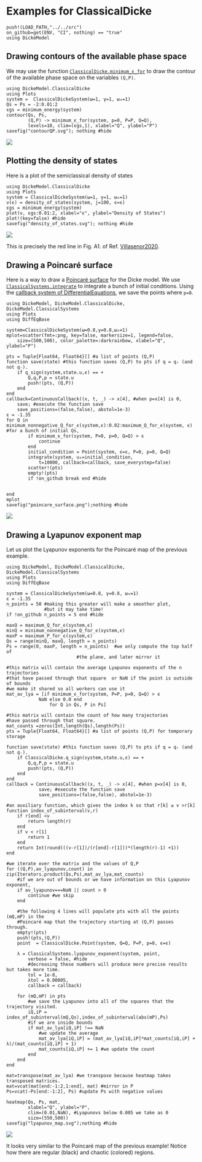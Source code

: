# Examples for ClassicalDicke

```@setup examples
push!(LOAD_PATH,"../../src")
on_github=get(ENV, "CI", nothing) == "true"
using DickeModel
```

## Drawing contours of the available phase space
We may use the function [`ClassicalDicke.minimum_ϵ_for`](@ref) to draw the contour of the available phase space on the variables
``(Q,P)``.
```@example examples
using DickeModel.ClassicalDicke
using Plots
system =  ClassicalDickeSystem(ω=1, γ=1, ω₀=1)
Qs = Ps = -2:0.01:2
ϵgs = minimum_energy(system)
contour(Qs, Ps,
        (Q,P) -> minimum_ϵ_for(system, p=0, P=P, Q=Q),
        levels=10, clim=(ϵgs,1), xlabel="Q", ylabel="P")
savefig("contourQP.svg"); nothing #hide
```
![](contourQP.svg)
## Plotting the density of states
Here is a plot of the semiclassical density of states

```@example examples
using DickeModel.ClassicalDicke
using Plots
system = ClassicalDickeSystem(ω=1, γ=1, ω₀=1)
ν(ϵ) = density_of_states(system, j=100, ϵ=ϵ)
ϵgs = minimum_energy(system)
plot(ν, ϵgs:0.01:2, xlabel="ϵ", ylabel="Density of States")
plot!(key=false) #hide
savefig("density_of_states.svg"); nothing #hide
```
![](density_of_states.svg)

This is precisely the red line in Fig. A1. of Ref. [Villasenor2020](@cite).

## Drawing a Poincaré surface

Here is a way to draw a [Poincaré surface](https://en.wikipedia.org/wiki/Poincar%C3%A9_map) for the Dicke model. We use [`ClassicalSystems.integrate`](@ref) to integrate a bunch of initial conditions. Using the [callback system of DifferentialEquations](https://diffeq.sciml.ai/stable/features/callback_functions/#DiffEqBase.ContinuousCallback), we save the points where ``p=0``.
```@example examples
using DickeModel, DickeModel.ClassicalDicke, DickeModel.ClassicalSystems
using Plots
using DiffEqBase

system=ClassicalDickeSystem(ω=0.8,γ=0.8,ω₀=1)
mplot=scatter(fmt=:png, key=false, markersize=1, legend=false,
    size=(500,500), color_palette=:darkrainbow, xlabel="Q", ylabel="P") 

pts = Tuple{Float64, Float64}[] #a list of points (Q,P)
function save(state) #this function saves (Q,P) to pts if q = q₊ (and not q₋).
    if q_sign(system,state.u,ϵ) == + 
        Q,q,P,p = state.u 
        push!(pts, (Q,P))  
    end                     
end
callback=ContinuousCallback((x, t, _) -> x[4], #when p=x[4] is 0,
    save; #execute the function save
    save_positions=(false,false), abstol=1e-3)
ϵ = -1.35
for Q in minimum_nonnegative_Q_for_ϵ(system,ϵ):0.02:maximum_Q_for_ϵ(system, ϵ) #for a bunch of initial Qs,
        if minimum_ϵ_for(system, P=0, p=0, Q=Q) > ϵ
            continue
        end
        initial_condition = Point(system, ϵ=ϵ, P=0, p=0, Q=Q)
        integrate(system, u₀=initial_condition,
            t=10000, callback=callback, save_everystep=false)
        scatter!(pts)
        empty!(pts)
        if !on_github break end #hide


end
mplot
savefig("poincare_surface.png");nothing #hide
```
![](poincare_surface.png)

## Drawing a Lyapunov exponent map

Let us plot the Lyapunov exponents for the Poincaré map of the previous example.
```@example examples
using DickeModel, DickeModel.ClassicalDicke, DickeModel.ClassicalSystems
using Plots
using DiffEqBase

system = ClassicalDickeSystem(ω=0.8, γ=0.8, ω₀=1)
ϵ = -1.35
n_points = 50 #making this greater will make a smoother plot,
              #but it may take time!
if !on_github n_points = 5 end #hide
    
maxQ = maximum_Q_for_ϵ(system,ϵ)
minQ = minimum_nonnegative_Q_for_ϵ(system,ϵ) 
maxP = maximum_P_for_ϵ(system,ϵ) 
Qs = range(minQ, maxQ, length = n_points)
Ps = range(0, maxP, length = n_points)  #we only compute the top half of 
                          #the plane, and later mirror it

#this matrix will contain the average Lyapunov exponents of the n trajectories 
#that have passed through that square  or NaN if the point is outside of bounds
#we make it shared so all workers can use it
mat_av_lya = [if minimum_ϵ_for(system, P=P, p=0, Q=Q) > ϵ 
            NaN else 0.0 end 
                for Q in Qs, P in Ps]
                
#this matrix will contain the count of how many trajectories 
#have passed through that square.
mat_counts =zeros(Int,length(Qs),length(Ps))
pts = Tuple{Float64, Float64}[] #a list of points (Q,P) for temporary storage

function save(state) #this function saves (Q,P) to pts if q = q₊ (and not q₋).
    if ClassicalDicke.q_sign(system,state.u,ϵ) == + 
        Q,q,P,p = state.u 
        push!(pts, (Q,P))  
    end                     
end
callback = ContinuousCallback((x, t, _) -> x[4], #when p=x[4] is 0,
            save; #execute the function save
            save_positions=(false,false), abstol=1e-3)
            
#an auxiliary function, which gives the index k so that r[k] ≥ v >r[k]
function index_of_subinterval(v,r) 
    if r[end] <v
        return length(r)
    end
    if v < r[1] 
        return 1
    end
    return Int(round(((v-r[1])/(r[end]-r[1]))*(length(r)-1) +1))
end

#we iterate over the matrix and the values of Q,P
for ((Q,P),av_lyapunov,count) in zip(Iterators.product(Qs,Ps),mat_av_lya,mat_counts)
    #if we are out of bounds or we have information on this Lyapunov exponent,
    if av_lyapunov===NaN || count > 0 
        continue #we skip
    end

    #the following 4 lines will populate pts with all the points (mQ,mP) in the 
    #Poincaré map that the trajectory starting at (Q,P) passes through.
    empty!(pts)
    push!(pts,(Q,P))
    point  = ClassicalDicke.Point(system, Q=Q, P=P, p=0, ϵ=ϵ)

    λ = ClassicalSystems.lyapunov_exponent(system, point,
        verbose = false, #hide
        #decreasing these numbers will produce more precise results but takes more time. 
        tol = 1e-8,
        λtol = 0.00005,  
        callback = callback)

    for (mQ,mP) in pts
        #we save the Lyapunov into all of the squares that the trajectory visited.
        iQ,iP = index_of_subinterval(mQ,Qs),index_of_subinterval(abs(mP),Ps)
        #if we are inside bounds
        if mat_av_lya[iQ,iP] !== NaN
            #we update the average
            mat_av_lya[iQ,iP] = (mat_av_lya[iQ,iP]*mat_counts[iQ,iP] + λ)/(mat_counts[iQ,iP] + 1)  
            mat_counts[iQ,iP] += 1 #we update the count
        end
    end
end

mat=transpose(mat_av_lya) #we transpose because heatmap takes transposed matrices.
mat=vcat(mat[end:-1:2,1:end], mat) #mirror in P
Ps=vcat(-Ps[end:-1:2], Ps) #update Ps with negative values

heatmap(Qs, Ps, mat, 
        xlabel="Q", ylabel="P", 
        clim=(0.01,NaN), #Lyapunovs below 0.005 we take as 0
        size=(550,500))
savefig("lyapunov_map.svg");nothing #hide
```
![](lyapunov_map.svg)

It looks very similar to the Poincaré map of the previous example! Notice how there are regular (black) and chaotic (colored) regions.

